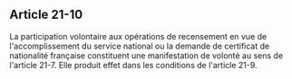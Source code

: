Article 21-10
----
La participation volontaire aux opérations de recensement en vue de
l'accomplissement du service national ou la demande de certificat de nationalité
française constituent une manifestation de volonté au sens de l'article 21-7.
Elle produit effet dans les conditions de l'article 21-9.
